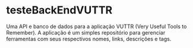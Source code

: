 # testeBackEndVUTTR
Uma API e banco de dados para a aplicação VUTTR (Very Useful Tools to Remember). A aplicação é um simples repositório para gerenciar ferramentas com seus respectivos nomes, links, descrições e tags.
